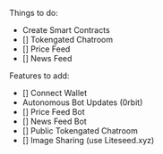 Things to do:

- Create Smart Contracts
- [] Tokengated Chatroom
- [] Price Feed
- [] News Feed

Features to add:

- [] Connect Wallet
- Autonomous Bot Updates (0rbit)
- [] Price Feed Bot
- [] News Feed Bot
- [] Public Tokengated Chatroom
- [] Image Sharing (use Liteseed.xyz)
